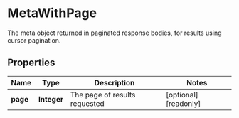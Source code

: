 

# MetaWithPage

The meta object returned in paginated response bodies, for results using cursor pagination.

## Properties

| Name | Type | Description | Notes |
|------------ | ------------- | ------------- | -------------|
|**page** | **Integer** | The page of results requested |  [optional] [readonly] |



